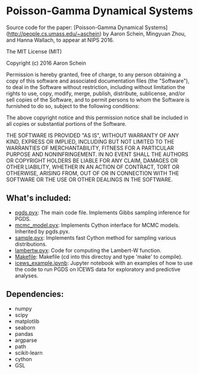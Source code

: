 # Poisson-Gamma Dynamical Systems
Source code for the paper: [Poisson-Gamma Dynamical Systems] (http://people.cs.umass.edu/~aschein) by Aaron Schein, Mingyuan Zhou, and Hanna Wallach, to appear at NIPS 2016.

The MIT License (MIT)

Copyright (c) 2016 Aaron Schein

Permission is hereby granted, free of charge, to any person obtaining a copy
of this software and associated documentation files (the "Software"), to deal
in the Software without restriction, including without limitation the rights
to use, copy, modify, merge, publish, distribute, sublicense, and/or sell
copies of the Software, and to permit persons to whom the Software is
furnished to do so, subject to the following conditions:

The above copyright notice and this permission notice shall be included in all
copies or substantial portions of the Software.

THE SOFTWARE IS PROVIDED "AS IS", WITHOUT WARRANTY OF ANY KIND, EXPRESS OR
IMPLIED, INCLUDING BUT NOT LIMITED TO THE WARRANTIES OF MERCHANTABILITY,
FITNESS FOR A PARTICULAR PURPOSE AND NONINFRINGEMENT. IN NO EVENT SHALL THE
AUTHORS OR COPYRIGHT HOLDERS BE LIABLE FOR ANY CLAIM, DAMAGES OR OTHER
LIABILITY, WHETHER IN AN ACTION OF CONTRACT, TORT OR OTHERWISE, ARISING FROM,
OUT OF OR IN CONNECTION WITH THE SOFTWARE OR THE USE OR OTHER DEALINGS IN THE
SOFTWARE.

## What's included:

* [pgds.pyx](https://github.com/aschein/pgds/blob/master/src/pgds.pyx): The main code file.  Implements Gibbs sampling inference for PGDS.
* [mcmc_model.pyx](https://github.com/aschein/pgds/blob/master/src/mcmc_model.pyx): Implements Cython interface for MCMC models.  Inherited by pgds.pyx.
* [sample.pyx](https://github.com/aschein/pgds/blob/master/src/sample.pyx): Implements fast Cython method for sampling various distributions.
* [lambertw.pyx](https://github.com/aschein/pgds/blob/master/src/lambertw.pyx): Code for computing the Lambert-W function.
* [Makefile](https://github.com/aschein/pgds/blob/master/src/Makefile): Makefile (cd into this directoy and type 'make' to compile).
* [icews_example.ipynb](https://github.com/aschein/pgds/blob/master/src/icews_example.ipynb): Jupyter notebook with an examples of how to use the code to run PGDS on ICEWS data for exploratory and predictive analyses.
## Dependencies:

* numpy
* scipy
* matplotlib
* seaborn
* pandas
* argparse
* path
* scikit-learn
* cython
* GSL
